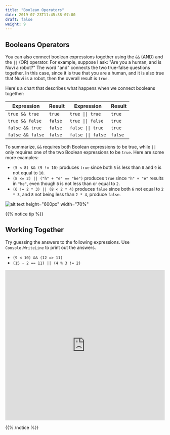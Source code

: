 ```yaml
---
title: "Boolean Operators"
date: 2019-07-23T11:45:38-07:00
draft: false
weight: 9
---
```


## Booleans Operators

You can also connect boolean expressions together using the `&&` (AND) and the `||` (OR) operator. For example, suppose I ask: "Are you a human, and is Nuvi a robot?" The word "and" connects the two true-false questions together. In this case, since it is true that you are a human, and it is also true that Nuvi is a robot, then the overall result is `true`.

Here's a chart that describes what happens when we connect booleans together:

| Expression       | Result  | Expression                            | Result  |
| ---------------- | ------- | ------------------------------------- | ------- |
| `true && true`   | `true`  | <code>true &#124;&#124; true</code>   | `true`  |
| `true && false`  | `false` | <code>true &#124;&#124; false</code>  | `true`  |
| `false && true`  | `false` | <code>false &#124;&#124; true</code>  | `true`  |
| `false && false` | `false` | <code>false &#124;&#124; false</code> | `false` |

To summarize, `&&` requires both Boolean expressions to be true, while `||` only requires one of the two Boolean expressions to be `true`. Here are some more examples:

- `(5 < 8) && (9 != 10)` produces `true` since both `5` is less than `8` and `9` is not equal to `10`.
- `(8 <= 2) || ("h" + "e" == "he")` produces `true` since `"h" + "e"` results in `"he"`, even though `8` is not less than or equal to `2`.
- `(6 != 2 * 3) || (8 < 2 * 4)` produces `false` since both `6` not equal to `2 * 3`, and `8` not being less than `2 * 4`, produce `false`.

![alt text height="600px" width="70%"](../media/booleans-advanced.png "Combining booleans")

{{% notice tip %}}

## Working Together

Try guessing the answers to the following expressions. Use `Console.WriteLine` to print out the answers.

- `(9 < 10) && (12 => 11)`
- `(15 - 2 == 11) || (4 % 3 != 2)`

<iframe width="100%" height="475" src="https://dotnetfiddle.net/Widget/ULv0JH" frameborder="0"></iframe>

{{% /notice %}}
